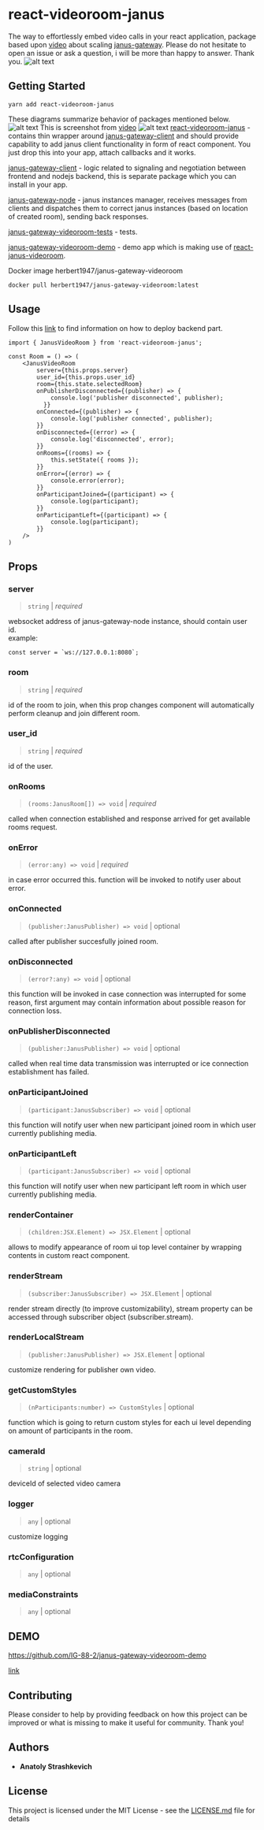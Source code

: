 # react-videoroom-janus
The way to effortlessly embed video calls in your react application, 
package based upon [video](https://www.youtube.com/watch?v=zxRwELmyWU0&t=1s) about scaling [janus-gateway](https://github.com/meetecho/janus-gateway).
Please do not hesitate to open an issue or ask a question, i will be more than happy to answer. Thank you.
![alt text](https://github.com/IG-88-2/react-janus-videoroom/blob/master/example.jpg?raw=true)
## Getting Started  
```
yarn add react-videoroom-janus  
```  
These diagrams summarize behavior of packages mentioned below.
![alt text](https://github.com/IG-88-2/react-janus-videoroom/blob/master/xxx.png?raw=true)
This is screenshot from [video](https://www.youtube.com/watch?v=zxRwELmyWU0&t=1s)
![alt text](https://github.com/IG-88-2/react-janus-videoroom/blob/master/plan.jpg?raw=true)
[react-videoroom-janus](https://github.com/IG-88-2/react-videoroom-janus) - contains thin wrapper around
[janus-gateway-client](https://github.com/IG-88-2/janus-gateway-client) and should provide capability to
add janus client functionality in form of react component. You just drop this into your app, attach callbacks and it works.  

[janus-gateway-client](https://github.com/IG-88-2/janus-gateway-client) - logic related to signaling and negotiation between frontend
and nodejs backend, this is separate package which you can install in your app.  

[janus-gateway-node](https://github.com/IG-88-2/janus-gateway-node) - janus instances manager, 
receives messages from clients and dispatches them to correct janus instances (based on location of created room), sending back responses.  

[janus-gateway-videoroom-tests](https://github.com/IG-88-2/janus-gateway-videoroom-tests) - tests.  

[janus-gateway-videoroom-demo](https://github.com/IG-88-2/janus-gateway-videoroom-demo) - demo app which is making use of
[react-janus-videoroom](https://github.com/IG-88-2/react-janus-videoroom).  

Docker image herbert1947/janus-gateway-videoroom
```
docker pull herbert1947/janus-gateway-videoroom:latest 
```
## Usage

Follow this [link](https://github.com/IG-88-2/janus-gateway-node) to find information on how to deploy backend part.  

```
import { JanusVideoRoom } from 'react-videoroom-janus';

const Room = () => (
    <JanusVideoRoom
        server={this.props.server}
        user_id={this.props.user_id}
        room={this.state.selectedRoom}
        onPublisherDisconnected={(publisher) => {			
            console.log('publisher disconnected', publisher);        
	      }}
        onConnected={(publisher) => {
            console.log('publisher connected', publisher);
        }}
        onDisconnected={(error) => {
            console.log('disconnected', error);
        }}
        onRooms={(rooms) => {
            this.setState({ rooms });
        }}
        onError={(error) => {
            console.error(error);
        }}
        onParticipantJoined={(participant) => {
            console.log(participant);
        }}
        onParticipantLeft={(participant) => {
            console.log(participant);
        }}
    />
)
```
## Props  

### server

> `string` | _required_

websocket address of janus-gateway-node instance, should contain user id.  
example:
```
const server = `ws://127.0.0.1:8080`;
```

### room

> `string` | _required_

id of the room to join, when this prop changes component will automatically perform cleanup
and join different room.  

### user_id

> `string` | _required_

id of the user.  

### onRooms

> `(rooms:JanusRoom[]) => void` | _required_

called when connection established and response arrived for get available rooms request.  

### onError

> `(error:any) => void` | _required_

in case error occurred this. function will be invoked to notify user about error.  

### onConnected

> `(publisher:JanusPublisher) => void` | optional

called after publisher succesfully joined room.  

### onDisconnected

> `(error?:any) => void` | optional

this function will be invoked in case connection was interrupted for some reason,
first argument may contain information about possible reason for connection loss.  

### onPublisherDisconnected

> `(publisher:JanusPublisher) => void` | optional

called when real time data transmission was interrupted or ice connection establishment has failed.  

### onParticipantJoined

> `(participant:JanusSubscriber) => void` | optional

this function will notify user when new participant joined room in which user currently publishing media.  

### onParticipantLeft

> `(participant:JanusSubscriber) => void` | optional

this function will notify user when new participant left room in which user currently publishing media.  

### renderContainer

> `(children:JSX.Element) => JSX.Element` | optional

allows to modify appearance of room ui top level container by wrapping contents in custom react component.  

### renderStream

> `(subscriber:JanusSubscriber) => JSX.Element` | optional

render stream directly (to improve customizability), stream property can be accessed through subscriber object (subscriber.stream).

### renderLocalStream

> `(publisher:JanusPublisher) => JSX.Element` | optional

customize rendering for publisher own video.  

### getCustomStyles

> `(nParticipants:number) => CustomStyles` | optional

function which is going to return custom styles for each ui level depending on amount of participants in the room.

### cameraId

> `string` | optional

deviceId of selected video camera

### logger

> `any` | optional

customize logging

### rtcConfiguration

> `any` | optional

### mediaConstraints

> `any` | optional

## DEMO

https://github.com/IG-88-2/janus-gateway-videoroom-demo

[link](https://kreiadesign.com/)

## Contributing
Please consider to help by providing feedback on how this project can be 
improved or what is missing to make it useful for community. Thank you!
## Authors

* **Anatoly Strashkevich**

## License

This project is licensed under the MIT License - see the [LICENSE.md](LICENSE.md) file for details
